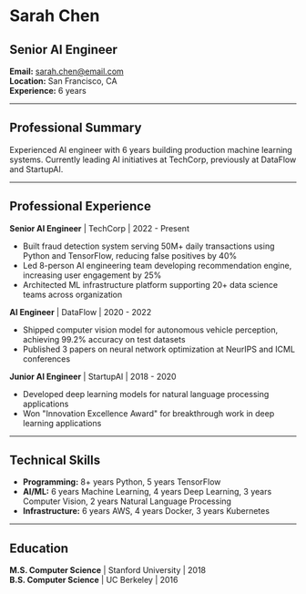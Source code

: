 # Sarah Chen
## Senior AI Engineer

**Email:** sarah.chen@email.com  
**Location:** San Francisco, CA  
**Experience:** 6 years  

---

## Professional Summary

Experienced AI engineer with 6 years building production machine learning systems. Currently leading AI initiatives at TechCorp, previously at DataFlow and StartupAI.

---

## Professional Experience

**Senior AI Engineer** | TechCorp | 2022 - Present
- Built fraud detection system serving 50M+ daily transactions using Python and TensorFlow, reducing false positives by 40%
- Led 8-person AI engineering team developing recommendation engine, increasing user engagement by 25%
- Architected ML infrastructure platform supporting 20+ data science teams across organization

**AI Engineer** | DataFlow | 2020 - 2022
- Shipped computer vision model for autonomous vehicle perception, achieving 99.2% accuracy on test datasets
- Published 3 papers on neural network optimization at NeurIPS and ICML conferences

**Junior AI Engineer** | StartupAI | 2018 - 2020
- Developed deep learning models for natural language processing applications
- Won "Innovation Excellence Award" for breakthrough work in deep learning applications

---

## Technical Skills

- **Programming:** 8+ years Python, 5 years TensorFlow
- **AI/ML:** 6 years Machine Learning, 4 years Deep Learning, 3 years Computer Vision, 2 years Natural Language Processing
- **Infrastructure:** 6 years AWS, 4 years Docker, 3 years Kubernetes

---

## Education

**M.S. Computer Science** | Stanford University | 2018  
**B.S. Computer Science** | UC Berkeley | 2016